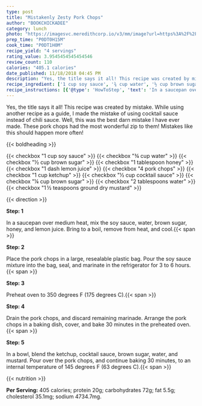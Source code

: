 ```yaml
---
type: post
title: "Mistakenly Zesty Pork Chops"
author: "BOOKCHICKADEE"
category: lunch
photo: "https://imagesvc.meredithcorp.io/v3/mm/image?url=https%3A%2F%2Fimages.media-allrecipes.com%2Fuserphotos%2F3301447.jpg"
prep_time: "P0DT0H15M"
cook_time: "P0DT1H0M"
recipe_yield: "4 servings"
rating_value: 3.9545454545454546
review_count: 110
calories: "405.1 calories"
date_published: 11/18/2018 04:45 PM
description: "Yes, the title says it all! This recipe was created by mistake. While using another recipe as a guide, I made the mistake of using cocktail sauce instead of chili sauce. Well, this was the best darn mistake I have ever made. These pork chops had the most wonderful zip to them! Mistakes like this should happen more often!"
recipe_ingredient: ['1 cup soy sauce', '¾ cup water', '½ cup brown sugar', '1 tablespoon honey', '1 dash lemon juice', '4 pork chops', '1 cup ketchup', '½ cup cocktail sauce', '¼ cup brown sugar', '2 tablespoons water', '1\u2009½ teaspoons ground dry mustard']
recipe_instructions: [{'@type': 'HowToStep', 'text': 'In a saucepan over medium heat, mix the soy sauce, water, brown sugar, honey, and lemon juice. Bring to a boil, remove from heat, and cool.\n'}, {'@type': 'HowToStep', 'text': 'Place the pork chops in a large, resealable plastic bag. Pour the soy sauce mixture into the bag, seal, and marinate in the refrigerator for 3 to 6 hours.\n'}, {'@type': 'HowToStep', 'text': 'Preheat oven to 350 degrees F (175 degrees C).\n'}, {'@type': 'HowToStep', 'text': 'Drain the pork chops, and discard remaining marinade. Arrange the pork chops in a baking dish, cover, and bake 30 minutes in the preheated oven.\n'}, {'@type': 'HowToStep', 'text': 'In a bowl, blend the ketchup, cocktail sauce, brown sugar, water, and mustard. Pour over the pork chops, and continue baking 30 minutes, to an internal temperature of 145 degrees F (63 degrees C).\n'}]
---
```


Yes, the title says it all! This recipe was created by mistake. While using another recipe as a guide, I made the mistake of using cocktail sauce instead of chili sauce. Well, this was the best darn mistake I have ever made. These pork chops had the most wonderful zip to them! Mistakes like this should happen more often! 

{{< boldheading >}}

{{< checkbox "1 cup soy sauce" >}}
{{< checkbox "¾ cup water" >}}
{{< checkbox "½ cup brown sugar" >}}
{{< checkbox "1 tablespoon honey" >}}
{{< checkbox "1 dash lemon juice" >}}
{{< checkbox "4  pork chops" >}}
{{< checkbox "1 cup ketchup" >}}
{{< checkbox "½ cup cocktail sauce" >}}
{{< checkbox "¼ cup brown sugar" >}}
{{< checkbox "2 tablespoons water" >}}
{{< checkbox "1 ½ teaspoons ground dry mustard" >}}


{{< direction >}}

**Step: 1**

In a saucepan over medium heat, mix the soy sauce, water, brown sugar, honey, and lemon juice. Bring to a boil, remove from heat, and cool.{{< span >}}

**Step: 2**

Place the pork chops in a large, resealable plastic bag. Pour the soy sauce mixture into the bag, seal, and marinate in the refrigerator for 3 to 6 hours.{{< span >}}

**Step: 3**

Preheat oven to 350 degrees F (175 degrees C).{{< span >}}

**Step: 4**

Drain the pork chops, and discard remaining marinade. Arrange the pork chops in a baking dish, cover, and bake 30 minutes in the preheated oven.{{< span >}}

**Step: 5**

In a bowl, blend the ketchup, cocktail sauce, brown sugar, water, and mustard. Pour over the pork chops, and continue baking 30 minutes, to an internal temperature of 145 degrees F (63 degrees C).{{< span >}}

{{< nutrition >}}

**Per Serving:** 405 calories; protein 20g; carbohydrates 72g; fat 5.5g; cholesterol 35.1mg; sodium 4734.7mg.